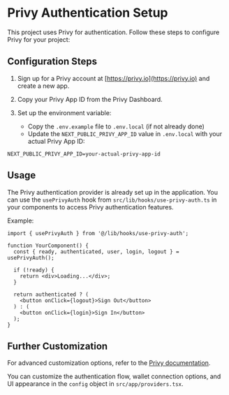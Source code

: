 # Privy Authentication Setup

This project uses Privy for authentication. Follow these steps to configure Privy for your project:

## Configuration Steps

1. Sign up for a Privy account at [https://privy.io](https://privy.io) and create a new app.

2. Copy your Privy App ID from the Privy Dashboard.

3. Set up the environment variable:
   - Copy the `.env.example` file to `.env.local` (if not already done)
   - Update the `NEXT_PUBLIC_PRIVY_APP_ID` value in `.env.local` with your actual Privy App ID:

```
NEXT_PUBLIC_PRIVY_APP_ID=your-actual-privy-app-id
```

## Usage

The Privy authentication provider is already set up in the application. You can use the `usePrivyAuth` hook from `src/lib/hooks/use-privy-auth.ts` in your components to access Privy authentication features.

Example:

```tsx
import { usePrivyAuth } from '@/lib/hooks/use-privy-auth';

function YourComponent() {
  const { ready, authenticated, user, login, logout } = usePrivyAuth();

  if (!ready) {
    return <div>Loading...</div>;
  }

  return authenticated ? (
    <button onClick={logout}>Sign Out</button>
  ) : (
    <button onClick={login}>Sign In</button>
  );
}
```

## Further Customization

For advanced customization options, refer to the [Privy documentation](https://docs.privy.io/).

You can customize the authentication flow, wallet connection options, and UI appearance in the `config` object in `src/app/providers.tsx`.
